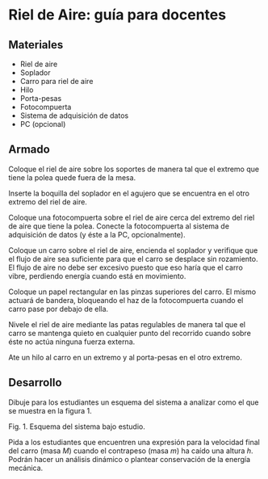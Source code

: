 Riel de Aire: guía para docentes
================================

Materiales
----------

-   Riel de aire
-   Soplador
-   Carro para riel de aire
-   Hilo
-   Porta-pesas
-   Fotocompuerta
-   Sistema de adquisición de datos
-   PC (opcional)

Armado
------

Coloque el riel de aire sobre los soportes de manera tal que el extremo
que tiene la polea quede fuera de la mesa.

Inserte la boquilla del soplador en el agujero que se encuentra en el
otro extremo del riel de aire.

Coloque una fotocompuerta sobre el riel de aire cerca del extremo del
riel de aire que tiene la polea. Conecte la fotocompuerta al sistema de
adquisición de datos (y éste a la PC, opcionalmente).

Coloque un carro sobre el riel de aire, encienda el soplador y verifique
que el flujo de aire sea suficiente para que el carro se desplace sin
rozamiento. El flujo de aire no debe ser excesivo puesto que eso haría
que el carro vibre, perdiendo energía cuando está en movimiento.

Coloque un papel rectangular en las pinzas superiores del carro. El
mismo actuará de bandera, bloqueando el haz de la fotocompuerta cuando
el carro pase por debajo de ella.

Nivele el riel de aire mediante las patas regulables de manera tal que
el carro se mantenga quieto en cualquier punto del recorrido cuando
sobre éste no actúa ninguna fuerza externa.

Ate un hilo al carro en un extremo y al porta-pesas en el otro extremo.

Desarrollo
----------

Dibuje para los estudiantes un esquema del sistema a analizar como el
que se muestra en la figura 1.

Fig. 1. Esquema del sistema bajo estudio.

Pida a los estudiantes que encuentren una expresión para la velocidad
final del carro (masa *M*) cuando el contrapeso (masa *m*) ha caído una
altura *h*. Podrán hacer un análisis dinámico o plantear conservación de
la energía mecánica.


